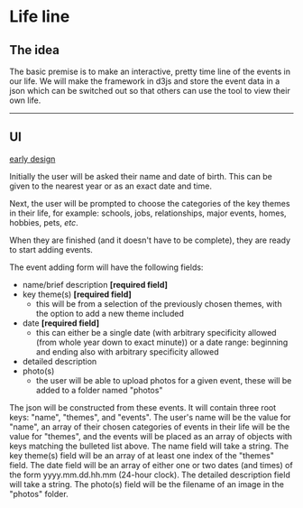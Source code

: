 # Life line

## The idea

The basic premise is to make an interactive, pretty time line of the events in our life. We will make the framework in d3js and store the event data in a json which can be switched out so that others can use the tool to view their own life.

---

## UI

[early design](https://redpen.io/sg65bb09a671e2b1ce)

Initially the user will be asked their name and date of birth. This can be given to the nearest year or as an exact date and time.

Next, the user will be prompted to choose the categories of the key themes in their life, for example: schools, jobs, relationships, major events, homes, hobbies, pets, *etc*.

When they are finished (and it doesn't have to be complete), they are ready to start adding events.

The event adding form will have the following fields:
- name/brief description **[required field]**
- key theme(s) **[required field]**
  - this will be from a selection of the previously chosen themes, with the option to add a new theme included
- date **[required field]**
  - this can either be a single date (with arbitrary specificity allowed (from whole year down to exact minute)) or a date range: beginning and ending also with arbitrary specificity allowed
- detailed description
- photo(s)
  - the user will be able to upload photos for a given event, these will be added to a folder named "photos"

The json will be constructed from these events. It will contain three root keys: "name", "themes", and "events". The user's name will be the value for "name", an array of their chosen categories of events in their life will be the value for "themes", and the events will be placed as an array of objects with keys matching the bulleted list above. The name field will take a string. The key theme(s) field will be an array of at least one index of the "themes" field. The date field will be an array of either one or two dates (and times) of the form yyyy.mm.dd.hh.mm (24-hour clock). The detailed description field will take a string. The photo(s) field will be the filename of an image in the "photos" folder.
